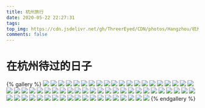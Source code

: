 ```yaml
---
title: 杭州旅行
date: 2020-05-22 22:27:31
tags: 
top_img: https://cdn.jsdelivr.net/gh/ThreerEyed/CDN/photos/Hangzhou/杭州印象-首图.jpg
comments: false
---
```


# 在杭州待过的日子

{% gallery %}
![](https://cdn.jsdelivr.net/gh/ThreerEyed/CDN/photos/Hangzhou/P91113-053717.jpg)
![](https://cdn.jsdelivr.net/gh/ThreerEyed/CDN/photos/Hangzhou/P91113-053735.jpg)
![](https://cdn.jsdelivr.net/gh/ThreerEyed/CDN/photos/Hangzhou/P91114-151837.jpg)
![](https://cdn.jsdelivr.net/gh/ThreerEyed/CDN/photos/Hangzhou/P91114-152156.jpg)
![](https://cdn.jsdelivr.net/gh/ThreerEyed/CDN/photos/Hangzhou/P91114-152738.jpg)
![](https://cdn.jsdelivr.net/gh/ThreerEyed/CDN/photos/Hangzhou/P91114-153137.jpg)
![](https://cdn.jsdelivr.net/gh/ThreerEyed/CDN/photos/Hangzhou/P91114-155158.jpg)
![](https://cdn.jsdelivr.net/gh/ThreerEyed/CDN/photos/Hangzhou/P91114-155203.jpg)
![](https://cdn.jsdelivr.net/gh/ThreerEyed/CDN/photos/Hangzhou/P91114-155430.jpg)
![](https://cdn.jsdelivr.net/gh/ThreerEyed/CDN/photos/Hangzhou/P91114-155630.jpg)
![](https://cdn.jsdelivr.net/gh/ThreerEyed/CDN/photos/Hangzhou/P91114-155711.jpg)
![](https://cdn.jsdelivr.net/gh/ThreerEyed/CDN/photos/Hangzhou/P91114-160752.jpg)
![](https://cdn.jsdelivr.net/gh/ThreerEyed/CDN/photos/Hangzhou/P91114-161124.jpg)
![](https://cdn.jsdelivr.net/gh/ThreerEyed/CDN/photos/Hangzhou/P91114-161205.jpg)
![](https://cdn.jsdelivr.net/gh/ThreerEyed/CDN/photos/Hangzhou/P91114-162110.jpg)
![](https://cdn.jsdelivr.net/gh/ThreerEyed/CDN/photos/Hangzhou/P91114-162443.jpg)
![](https://cdn.jsdelivr.net/gh/ThreerEyed/CDN/photos/Hangzhou/P91114-163104.jpg)
![](https://cdn.jsdelivr.net/gh/ThreerEyed/CDN/photos/Hangzhou/P91114-163155.jpg)
![](https://cdn.jsdelivr.net/gh/ThreerEyed/CDN/photos/Hangzhou/P91114-163302.jpg)
![](https://cdn.jsdelivr.net/gh/ThreerEyed/CDN/photos/Hangzhou/P91114-163505.jpg)
![](https://cdn.jsdelivr.net/gh/ThreerEyed/CDN/photos/Hangzhou/P91114-163909.jpg)
![](https://cdn.jsdelivr.net/gh/ThreerEyed/CDN/photos/Hangzhou/P91114-164246.jpg)
![](https://cdn.jsdelivr.net/gh/ThreerEyed/CDN/photos/Hangzhou/P91114-170246.jpg)
![](https://cdn.jsdelivr.net/gh/ThreerEyed/CDN/photos/Hangzhou/P91114-170321.jpg)
![](https://cdn.jsdelivr.net/gh/ThreerEyed/CDN/photos/Hangzhou/P91114-171458.jpg)
![](https://cdn.jsdelivr.net/gh/ThreerEyed/CDN/photos/Hangzhou/P91114-171501.jpg)
![](https://cdn.jsdelivr.net/gh/ThreerEyed/CDN/photos/Hangzhou/P91114-173858.jpg)
![](https://cdn.jsdelivr.net/gh/ThreerEyed/CDN/photos/Hangzhou/P91115-100830.jpg)
![](https://cdn.jsdelivr.net/gh/ThreerEyed/CDN/photos/Hangzhou/P91115-100835.jpg)
![](https://cdn.jsdelivr.net/gh/ThreerEyed/CDN/photos/Hangzhou/P91115-134154.jpg)
![](https://cdn.jsdelivr.net/gh/ThreerEyed/CDN/photos/Hangzhou/P91115-201024.jpg)
![](https://cdn.jsdelivr.net/gh/ThreerEyed/CDN/photos/Hangzhou/P91116-141810.jpg)
![](https://cdn.jsdelivr.net/gh/ThreerEyed/CDN/photos/Hangzhou/P91116-141907.jpg)
![](https://cdn.jsdelivr.net/gh/ThreerEyed/CDN/photos/Hangzhou/P91116-141921.jpg)
![](https://cdn.jsdelivr.net/gh/ThreerEyed/CDN/photos/Hangzhou/P91116-161843.jpg)
![](https://cdn.jsdelivr.net/gh/ThreerEyed/CDN/photos/Hangzhou/P91116-163110.jpg)
![](https://cdn.jsdelivr.net/gh/ThreerEyed/CDN/photos/Hangzhou/P91116-163118.jpg)
![](https://cdn.jsdelivr.net/gh/ThreerEyed/CDN/photos/Hangzhou/P91116-163457.jpg)
![](https://cdn.jsdelivr.net/gh/ThreerEyed/CDN/photos/Hangzhou/P91116-163519.jpg)
![](https://cdn.jsdelivr.net/gh/ThreerEyed/CDN/photos/Hangzhou/P91116-164020.jpg)
![](https://cdn.jsdelivr.net/gh/ThreerEyed/CDN/photos/Hangzhou/P91116-165153.jpg)
![](https://cdn.jsdelivr.net/gh/ThreerEyed/CDN/photos/Hangzhou/P91116-165200.jpg)
![](https://cdn.jsdelivr.net/gh/ThreerEyed/CDN/photos/Hangzhou/P91116-165204.jpg)
![](https://cdn.jsdelivr.net/gh/ThreerEyed/CDN/photos/Hangzhou/P91116-170307.jpg)
![](https://cdn.jsdelivr.net/gh/ThreerEyed/CDN/photos/Hangzhou/P91116-171458.jpg)
![](https://cdn.jsdelivr.net/gh/ThreerEyed/CDN/photos/Hangzhou/P91116-181446.jpg)
![](https://cdn.jsdelivr.net/gh/ThreerEyed/CDN/photos/Hangzhou/P91116-182403.jpg)
![](https://cdn.jsdelivr.net/gh/ThreerEyed/CDN/photos/Hangzhou/P91116-182431.jpg)
![](https://cdn.jsdelivr.net/gh/ThreerEyed/CDN/photos/Hangzhou/P91116-201829.jpg)
![](https://cdn.jsdelivr.net/gh/ThreerEyed/CDN/photos/Hangzhou/P91116-201900.jpg)
![](https://cdn.jsdelivr.net/gh/ThreerEyed/CDN/photos/Hangzhou/P91117-165441.jpg)
![](https://cdn.jsdelivr.net/gh/ThreerEyed/CDN/photos/Hangzhou/P91117-222648.jpg)
![](https://cdn.jsdelivr.net/gh/ThreerEyed/CDN/photos/Hangzhou/P91118-191339.jpg)
![](https://cdn.jsdelivr.net/gh/ThreerEyed/CDN/photos/Hangzhou/P91118-192724.jpg)
![](https://cdn.jsdelivr.net/gh/ThreerEyed/CDN/photos/Hangzhou/P91119-150132.jpg)
![](https://cdn.jsdelivr.net/gh/ThreerEyed/CDN/photos/Hangzhou/P91119-150256.jpg)
![](https://cdn.jsdelivr.net/gh/ThreerEyed/CDN/photos/Hangzhou/P91119-150751.jpg)
![](https://cdn.jsdelivr.net/gh/ThreerEyed/CDN/photos/Hangzhou/P91119-152111.jpg)
![](https://cdn.jsdelivr.net/gh/ThreerEyed/CDN/photos/Hangzhou/P91119-154254.jpg)
![](https://cdn.jsdelivr.net/gh/ThreerEyed/CDN/photos/Hangzhou/P91119-154300.jpg)
![](https://cdn.jsdelivr.net/gh/ThreerEyed/CDN/photos/Hangzhou/P91119-163054.jpg)
![](https://cdn.jsdelivr.net/gh/ThreerEyed/CDN/photos/Hangzhou/P91119-163514.jpg)
![](https://cdn.jsdelivr.net/gh/ThreerEyed/CDN/photos/Hangzhou/P91119-163539.jpg)
![](https://cdn.jsdelivr.net/gh/ThreerEyed/CDN/photos/Hangzhou/P91119-163802.jpg)
{% endgallery %}